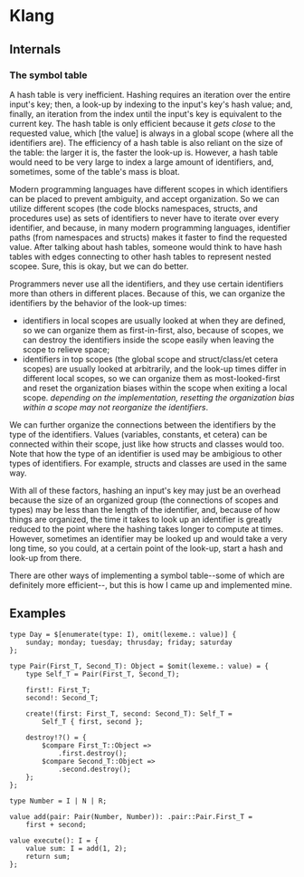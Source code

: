 # Klang 

## Internals

### The symbol table

A hash table is very inefficient. Hashing requires an iteration over the entire
input's key; then, a look-up by indexing to the input's key's hash value; and,
finally, an iteration from the index until the input's key is equivalent to the
current key. The hash table is only efficient because it *gets close* to the
requested value, which \[the value] is always in a global scope (where all the
identifiers are). The efficiency of a hash table is also reliant on the size of
the table: the larger it is, the faster the look-up is. However, a hash table
would need to be very large to index a large amount of identifiers, and,
sometimes, some of the table's mass is bloat.

Modern programming languages have different scopes in which identifiers can be
placed to prevent ambiguity, and accept organization. So we can utilize
different scopes (the code blocks namespaces, structs, and procedures use) as
sets of identifiers to never have to iterate over every identifier, and
because, in many modern programming languages, identifier paths (from
namespaces and structs) makes it faster to find the requested value. After
talking about hash tables, someone would think to have hash tables with edges
connecting to other hash tables to represent nested scopee. Sure, this is okay,
but we can do better.

Programmers never use all the identifiers, and they use certain identifiers
more than others in different places. Because of this, we can organize the
identifiers by the behavior of the look-up times:
* identifiers in local scopes are usually looked at when they are defined, so
	we can organize them as first-in-first, also, because of scopes, we can
	destroy the identifiers inside the scope easily when leaving the scope to
	relieve space;
* identifiers in top scopes (the global scope and struct/class/et cetera
	scopes) are usually looked at arbitrarily, and the look-up times differ in
	different local scopes, so we can organize them as most-looked-first and
	reset the organization biases within the scope when exiting a local scope.
*depending on the implementation, resetting the organization bias within a
scope may not reorganize the identifiers*.

We can further organize the connections between the identifiers by the type of
the identifiers. Values (variables, constants, et cetera) can be connected
within their scope, just like how structs and classes would too. Note that how
the type of an identifier is used may be ambigious to other types of
identifiers. For example, structs and classes are used in the same way.

With all of these factors, hashing an input's key may just be an overhead
because the size of an organized group (the connections of scopes and types)
may be less than the length of the identifier, and, because of how things are
organized, the time it takes to look up an identifier is greatly reduced to
the point where the hashing takes longer to compute at times. However,
sometimes an identifier may be looked up and would take a very long time, so
you could, at a certain point of the look-up, start a hash and look-up from
there.

There are other ways of implementing a symbol table--some of which are
definitely more efficient--, but this is how I came up and implemented mine.

## Examples

```klang
type Day = $[enumerate(type: I), omit(lexeme.: value)] {
	sunday; monday; tuesday; thrusday; friday; saturday
};

type Pair(First_T, Second_T): Object = $omit(lexeme.: value) = {
	type Self_T = Pair(First_T, Second_T);

	first!: First_T;
	second!: Second_T;

	create!(first: First_T, second: Second_T): Self_T =
		Self_T { first, second };

	destroy!?() = {
		$compare First_T::Object =>
			.first.destroy();
		$compare Second_T::Object =>
			.second.destroy();
	};
};

type Number = I | N | R;

value add(pair: Pair(Number, Number)): .pair::Pair.First_T =
	first + second;

value execute(): I = {
	value sum: I = add(1, 2);
	return sum;
};
```
